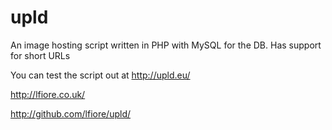 upld
====

An image hosting script written in PHP with MySQL for the DB. Has support for short URLs

You can test the script out at http://upld.eu/

http://lfiore.co.uk/

http://github.com/lfiore/upld/